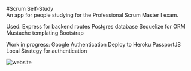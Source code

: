  #Scrum Self-Study
 <br>
An app for people studying for the Professional Scrum Master I exam.

Used:
Express for backend routes
Postgres database
Sequelize for ORM
Mustache templating
Bootstrap


Work in progress:
Google Authentication
Deploy to Heroku
PassportJS Local Strategy for authentication

![website](https://i.imgur.com/giVE1CF.png)
